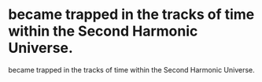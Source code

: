 # became trapped in the tracks of time within the Second Harmonic Universe.

became trapped in the tracks of time within the Second Harmonic Universe.